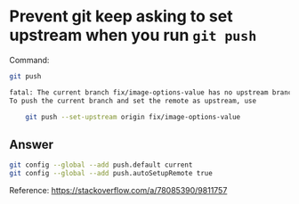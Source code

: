 # Prevent git keep asking to set upstream when you run `git push`

Command:
```bash
git push

fatal: The current branch fix/image-options-value has no upstream branch.
To push the current branch and set the remote as upstream, use

    git push --set-upstream origin fix/image-options-value
```

## Answer
```bash
git config --global --add push.default current
git config --global --add push.autoSetupRemote true
```

Reference: https://stackoverflow.com/a/78085390/9811757
